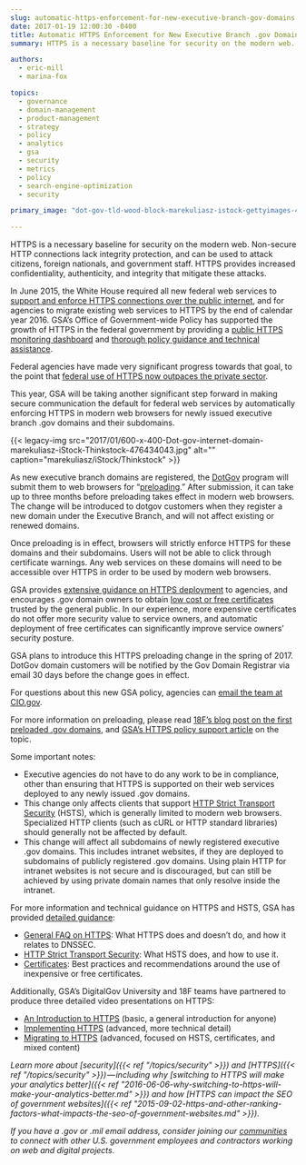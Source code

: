 ```yaml
---
slug: automatic-https-enforcement-for-new-executive-branch-gov-domains
date: 2017-01-19 12:00:30 -0400
title: Automatic HTTPS Enforcement for New Executive Branch .gov Domains
summary: HTTPS is a necessary baseline for security on the modern web. Non-secure HTTP connections lack integrity protection, and can be used to attack citizens, foreign nationals, and government staff. HTTPS provides increased confidentiality, authenticity, and integrity that mitigate these attacks.

authors:
  - eric-mill
  - marina-fox

topics:
  - governance
  - domain-management
  - product-management
  - strategy
  - policy
  - analytics
  - gsa
  - security
  - metrics
  - policy
  - search-engine-optimization
  - security

primary_image: "dot-gov-tld-wood-block-marekuliasz-istock-gettyimages-476434043-1-comp"

---
```


HTTPS is a necessary baseline for security on the modern web. Non-secure HTTP connections lack integrity protection, and can be used to attack citizens, foreign nationals, and government staff. HTTPS provides increased confidentiality, authenticity, and integrity that mitigate these attacks.

In June 2015, the White House required all new federal web services to [support and enforce HTTPS connections over the public internet](https://https.cio.gov/#guidelines), and for agencies to migrate existing web services to HTTPS by the end of calendar year 2016. GSA’s Office of Government-wide Policy has supported the growth of HTTPS in the federal government by providing a [public HTTPS monitoring dashboard](https://pulse.cio.gov/) and [thorough policy guidance and technical assistance](https://https.cio.gov/).

Federal agencies have made very significant progress towards that goal, to the point that [federal use of HTTPS now outpaces the private sector](https://18f.gsa.gov/2017/01/04/tracking-the-us-governments-progress-on-moving-https/).

This year, GSA will be taking another significant step forward in making secure communication the default for federal web services by automatically enforcing HTTPS in modern web browsers for newly issued executive branch .gov domains and their subdomains.

{{< legacy-img src="2017/01/600-x-400-Dot-gov-internet-domain-marekuliasz-iStock-Thinkstock-476434043.jpg" alt="" caption="marekuliasz/iStock/Thinkstock" >}} 

As new executive branch domains are registered, the [DotGov](https://www.dotgov.gov/) program will submit them to web browsers for “[preloading](https://https.cio.gov/hsts/#hsts-preloading).” After submission, it can take up to three months before preloading takes effect in modern web browsers. The change will be introduced to dotgov customers when they register a new domain under the Executive Branch, and will not affect existing or renewed domains.

Once preloading is in effect, browsers will strictly enforce HTTPS for these domains and their subdomains. Users will not be able to click through certificate warnings. Any web services on these domains will need to be accessible over HTTPS in order to be used by modern web browsers.

GSA provides [extensive guidance on HTTPS deployment](https://https.cio.gov/) to agencies, and encourages .gov domain owners to obtain [low cost or free certificates](https://https.cio.gov/certificates/#what-kind-of-certificate-should-i-get-for-my-domain%3f) trusted by the general public. In our experience, more expensive certificates do not offer more security value to service owners, and automatic deployment of free certificates can significantly improve service owners’ security posture.
  
GSA plans to introduce this HTTPS preloading change in the spring of 2017. DotGov domain customers will be notified by the Gov Domain Registrar via email 30 days before the change goes in effect.

For questions about this new GSA policy, agencies can [email the team at CIO.gov](mailto:https@cio.gov).

For more information on preloading, please read [18F’s blog post on the first preloaded .gov domains](https://18f.gsa.gov/2015/02/09/the-first-gov-domains-hardcoded-into-your-browser-as-all-https/), and [GSA’s HTTPS policy support article](https://https.cio.gov/hsts/#hsts-preloading) on the topic.

Some important notes:

  * Executive agencies do not have to do any work to be in compliance, other than ensuring that HTTPS is supported on their web services deployed to any newly issued .gov domains.
  * This change only affects clients that support [HTTP Strict Transport Security](https://https.cio.gov/hsts/) (HSTS), which is generally limited to modern web browsers. Specialized HTTP clients (such as cURL or HTTP standard libraries) should generally not be affected by default.
  * This change will affect all subdomains of newly registered executive .gov domains. This includes intranet websites, if they are deployed to subdomains of publicly registered .gov domains. Using plain HTTP for intranet websites is not secure and is discouraged, but can still be achieved by using private domain names that only resolve inside the intranet.

For more information and technical guidance on HTTPS and HSTS, GSA has provided [detailed guidance](https://https.cio.gov/):

  * [General FAQ on HTTPS](https://https.cio.gov/faq/): What HTTPS does and doesn’t do, and how it relates to DNSSEC.
  * [HTTP Strict Transport Security](https://https.cio.gov/hsts/): What HSTS does, and how to use it.
  * [Certificates](https://https.cio.gov/certificates/): Best practices and recommendations around the use of inexpensive or free certificates.

Additionally, GSA’s DigitalGov University and 18F teams have partnered to produce three detailed video presentations on HTTPS:

  * [An Introduction to HTTPS](https://www.youtube.com/watch?v=d2GmcPYWm5k) (basic, a general introduction for anyone)
  * [Implementing HTTPS](https://www.youtube.com/watch?v=rnM2qAfEG-M) (advanced, more technical detail)
  * [Migrating to HTTPS](https://www.youtube.com/watch?v=X5H8JRULDOo) (advanced, focused on HSTS, certificates, and mixed content)

_Learn more about [security]({{< ref "/topics/security" >}}) and [HTTPS]({{< ref "/topics/security" >}}) — including why [switching to HTTPS will make your analytics better]({{< ref "2016-06-06-why-switching-to-https-will-make-your-analytics-better.md" >}}) and how [HTTPS can impact the SEO of government websites]({{< ref "2015-09-02-https-and-other-ranking-factors-what-impacts-the-seo-of-government-websites.md" >}})._

_If you have a .gov or .mil email address, consider joining our [communities](https://digital.gov/communities/) to connect with other U.S. government employees and contractors working on web and digital projects._
